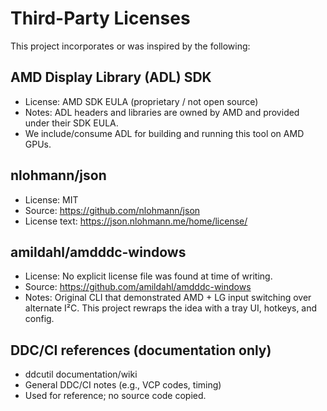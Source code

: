 # Third-Party Licenses

This project incorporates or was inspired by the following:

## AMD Display Library (ADL) SDK
- License: AMD SDK EULA (proprietary / not open source)
- Notes: ADL headers and libraries are owned by AMD and provided under their SDK EULA.
- We include/consume ADL for building and running this tool on AMD GPUs.

## nlohmann/json
- License: MIT
- Source: https://github.com/nlohmann/json
- License text: https://json.nlohmann.me/home/license/

## amildahl/amdddc-windows
- License: No explicit license file was found at time of writing.
- Source: https://github.com/amildahl/amdddc-windows
- Notes: Original CLI that demonstrated AMD + LG input switching over alternate I²C.
  This project rewraps the idea with a tray UI, hotkeys, and config.

## DDC/CI references (documentation only)
- ddcutil documentation/wiki
- General DDC/CI notes (e.g., VCP codes, timing)
- Used for reference; no source code copied.
